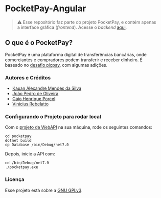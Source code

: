 # PocketPay-Angular

> ⚠️ Esse repositório faz parte do projeto PocketPay, e contém apenas a interface gráfica (_frontend_). Acesse o _backend_ [aqui](https://github.com/kauan-SCCP/PocketPay-WebAPI).  

## O que é o PocketPay?

PocketPay é uma plataforma digital de transferências bancárias, onde comerciantes e compradores podem transferir e receber dinheiro. É baseado no [desafio picpay](https://github.com/PicPay/picpay-desafio-backend), com algumas adições.

### Autores e Créditos

- [Kauan Alexandre Mendes da Silva](https://www.linkedin.com/in/mendeskauan)
- [João Pedro de Oliveira](https://www.linkedin.com/in/jo%C3%A3o-pedro-de-oliveira-62a0b11b8/)
- [Caio Henrique Porcel](https://www.linkedin.com/in/caio-henrique-porcel-702340243/)
- [Vinicius Rebelatto](https://www.linkedin.com/in/vinicius-rebelatto-07001a232/)


### Configurando o Projeto para rodar local

Com o [projeto da WebAPI](https://github.com/kauan-SCCP/PocketPay-WebAPI) na sua máquina, rode os seguintes comandos:

```shell
cd pocketpay
dotnet build
cp Database /bin/Debug/net7.0
```

Depois, inicie a API com:

```shell
cd /bin/Debug/net7.0
./pocketpay.exe
```

### Licença

Esse projeto está sobre a [GNU GPLv3](./LICENSE).

